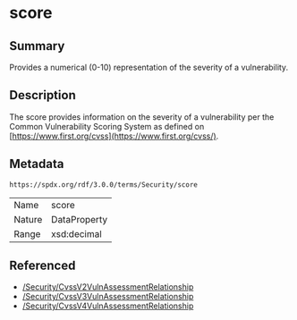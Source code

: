 <!-- Automatically generated by spec-parser v2.3.0 on 2024-07-16T15:00:52.540788+00:00 -->
<!-- SPDX-License-Identifier: Community-Spec-1.0 -->

# score

## Summary

Provides a numerical (0-10) representation of the severity of a vulnerability.


## Description

The score provides information on the severity of a vulnerability per the
Common Vulnerability Scoring System as defined on [https://www.first.org/cvss](https://www.first.org/cvss/).


## Metadata

`https://spdx.org/rdf/3.0.0/terms/Security/score`


| | |
|---|---|
| Name | score |
| Nature | DataProperty |
| Range | xsd:decimal |




## Referenced

- [/Security/CvssV2VulnAssessmentRelationship](../../Security/Classes/CvssV2VulnAssessmentRelationship.md)
- [/Security/CvssV3VulnAssessmentRelationship](../../Security/Classes/CvssV3VulnAssessmentRelationship.md)
- [/Security/CvssV4VulnAssessmentRelationship](../../Security/Classes/CvssV4VulnAssessmentRelationship.md)

